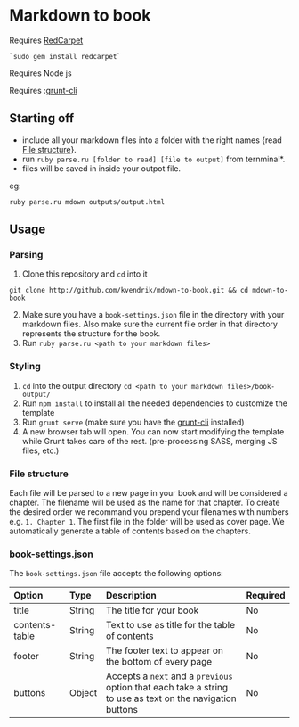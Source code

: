 Markdown to book
=================

Requires [RedCarpet](https://github.com/vmg/redcarpet)

    `sudo gem install redcarpet`

Requires Node js

Requires :[grunt-cli](http://gruntjs.com/getting-started)
## Starting off
 - include all your markdown files into a folder with the right names {read [File structure](#filestructure)}.
 - run `ruby parse.ru [folder to read] [file to output]` from ternminal*.
 - files will be saved in inside your outpot file.

 eg:

 `ruby parse.ru mdown outputs/output.html`

## Usage

### Parsing
1. Clone this repository and `cd` into it
```
git clone http://github.com/kvendrik/mdown-to-book.git && cd mdown-to-book
```
2. Make sure you have a `book-settings.json` file in the directory with your markdown files. Also make sure the current file order in that directory represents the structure for the book.
3. Run `ruby parse.ru <path to your markdown files>`

### Styling
1. `cd` into the output directory `cd <path to your markdown files>/book-output/`
2. Run `npm install` to install all the needed dependencies to customize the template
3. Run `grunt serve` (make sure you have the [grunt-cli](http://gruntjs.com/getting-started) installed)
4. A new browser tab will open. You can now start modifying the template while Grunt takes care of the rest. (pre-processing SASS, merging JS files, etc.)

### File structure
Each file will be parsed to a new page in your book and will be considered a chapter. The filename will be used as the name for that chapter. To create the desired order we recommand you prepend your filenames with numbers e.g. `1. Chapter 1`. The first file in the folder will be used as cover page. We automatically generate a table of contents based on the chapters.

### book-settings.json
The `book-settings.json` file accepts the following options:

|Option|Type|Description|Required|
|:---|:---|:---|:---|
|title|String|The title for your book|No|
|contents-table|String|Text to use as title for the table of contents|No|
|footer|String|The footer text to appear on the bottom of every page|No|
|buttons|Object|Accepts a `next` and a `previous` option that each take a string to use as text on the navigation buttons|No|
